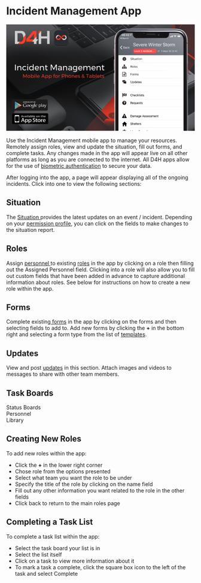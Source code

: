 # Incident Management App

![](../.gitbook/assets/incident-management-mobile-app.png)

Use the Incident Management mobile app to manage your resources.  Remotely assign roles, view and update the situation, fill out forms, and complete tasks. Any changes made in the app will appear live on all other platforms as long as you are connected to the internet. All D4H apps allow for the use of [biometric authentication](../shared-services/biometric-authentication.md) to secure your data.

After logging into the app, a page will appear displaying all of the ongoing incidents. Click into one to view the following sections:

## Situation

The [Situation ](situation/)provides the latest updates on an event / incident. Depending on your [permission profile](../user-access/permissions.md), you can click on the fields to make changes to the situation report. 

## Roles

Assign [personnel ](personnel/)to existing [roles](roles/) in the app by clicking on a role then filling out the Assigned Personnel field. Clicking into a role will also allow you to fill out custom fields that have been added in advance to capture additional information about roles. See below for instructions on how to create a new role within the app. 

## Forms

Complete existing[ forms](forms/) in the app by clicking on the forms and then selecting fields to add to. Add new forms by clicking the **+** in the bottom right and selecting a form type from the list of [templates](admin-area/templates/).

## Updates

View and post [updates](updates/) in this section. Attach images and videos to messages to share with other team members. 

## Task Boards

  
Status Boards  
Personnel  
Library  


## Creating New Roles

To add new roles within the app:

* Click the **+** in the lower right corner
* Chose role from the options presented
* Select what team you want the role to be under
* Specify the title of the role by clicking on the name field
* Fill out any other information you want related to the role in the other fields
* Click back to return to the main roles page 

## Completing a Task List

To complete a task list within the app: 

* Select the task board your list is in
* Select the list itself
* Click on a task to view more information about it
* To mark a task a complete, click the square box icon to the left of the task and select Complete

